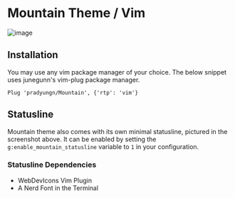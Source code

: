 # Mountain Theme / Vim
![image](https://github.com/pradyungn/Mountain/blob/master/vim/screenshot.png?raw=true)

## Installation
You may use any vim package manager of your choice. The below snippet uses junegunn's vim-plug package manager.

``` vim-script
Plug 'pradyungn/Mountain', {'rtp': 'vim'}
```

## Statusline
Mountain theme also comes with its own minimal statusline, pictured in the screenshot above. It can be enabled by setting the `g:enable_mountain_statusline` variable to `1` in your configuration.

### Statusline Dependencies
- WebDevIcons Vim Plugin
- A Nerd Font in the Terminal
